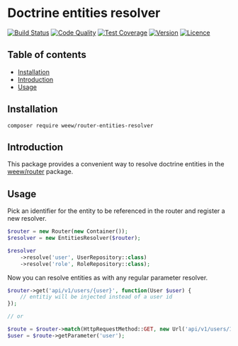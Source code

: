 # Doctrine entities resolver

[![Build Status](https://img.shields.io/travis/weew/router-entities-resolver.svg)](https://travis-ci.org/weew/router-entities-resolver)
[![Code Quality](https://img.shields.io/scrutinizer/g/weew/router-entities-resolver.svg)](https://scrutinizer-ci.com/g/weew/router-entities-resolver)
[![Test Coverage](https://img.shields.io/coveralls/weew/router-entities-resolver.svg)](https://coveralls.io/github/weew/router-entities-resolver)
[![Version](https://img.shields.io/packagist/v/weew/router-entities-resolver.svg)](https://packagist.org/packages/weew/router-entities-resolver)
[![Licence](https://img.shields.io/packagist/l/weew/router-entities-resolver.svg)](https://packagist.org/packages/weew/router-entities-resolver)

## Table of contents

- [Installation](#installation)
- [Introduction](#introduction)
- [Usage](#usage)

## Installation

`composer require weew/router-entities-resolver`

## Introduction

This package provides a convenient way to resolve doctrine entities in the [weew/router](https://github.com/weew/router) package.

## Usage

Pick an identifier for the entity to be referenced in the router and register a new resolver.

```php
$router = new Router(new Container());
$resolver = new EntitiesResolver($router);

$resolver
    ->resolve('user', UserRepository::class)
    ->resolve('role', RoleRepository::class);
```

Now you can resolve entities as with any regular parameter resolver.

```php
$router->get('api/v1/users/{user}', function(User $user) {
    // entitiy will be injected instead of a user id
});

// or

$route = $router->match(HttpRequestMethod::GET, new Url('api/v1/users/1'));
$user = $route->getParameter('user');
```
